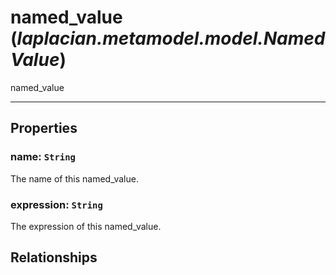 # **named_value** (*laplacian.metamodel.model.NamedValue*)
  named_value


---

## Properties

### name: `String`
The name of this named_value.

### expression: `String`
The expression of this named_value.

## Relationships